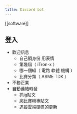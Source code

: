 ```yaml
---
title: Discord bot
---
```

[[software]]

## 登入

- 歡迎訊息
	- 自己領身份 用表情
	- 第幾屆（ iTron-x ）
	- 哪一個組（ 電路 軟體 機構 ）
	- 比賽分類（ ASME TDK ）
- 不務正業
- 自動連結轉發
	- 抓ig貼文
	- 爬比賽粉專貼文
	- 追蹤雲端硬碟的更新
